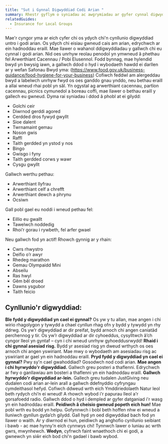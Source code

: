 ```yaml
---
title: "Sut i Gynnal Digwyddiad Codi Arian "
summary: Rhestr gyflym o syniadau ac awgrymiadau ar gyfer cynnal digwyddiad codi arian
relatedGuides:
  - Insurance for Local Groups
---
```

Mae'r cyngor yma ar eich cyfer chi os ydych chi'n cynllunio digwyddiad untro i godi arian. Os ydych chi eisiau gwneud cais am arian, edrychwch ar ein hadnoddau eraill.
Mae llawer o wahanol ddigwyddiadau y gallwch chi eu cynnal i godi arian. Nid oes unrhyw reolau penodol yn ymwneud â phethau fel Arwerthiant Cacennau / Pobi Elusennol. Fodd bynnag, mae hylendid bwyd yn bwysig iawn, a gallwch ddod o hyd i wybodaeth hawdd ei darllen ar y wefan Safonau Bwyd yma: (https://www.food.gov.uk/business-guidance/food-hygiene-for-your-business) Cofiwch feddwl am alergeddau bwyd a labelwch unrhyw fwyd os oes ganddo gnau ynddo, neu bethau eraill a allai wneud rhai pobl yn sâl.
Yn ogystal ag arwerthiant cacennau, partïon cacennau, picnics cymunedol a boreau coffi, mae llawer o bethau eraill y gallech eu gwneud. Dyma rai syniadau i ddod â phobl at ei gilydd:

* Golchi ceir
* Diwrnod gerddi agored
* Cerdded dros fywyd gwyllt
* Sioe dalent
* Twrnamaint gemau
* Noson gwis
* Raffl
* Taith gerdded yn ystod y nos
* Bingo
* Gwisgo i fyny 
* Taith gerdded corws y wawr
* Cysgu gwyllt

Gallwch werthu pethau:

* Arwerthiant llyfrau
* Arwerthiant celf a chrefft
* Arwerthiant dewch a phrynu 
* Ocsiwn

Gall pobl gael eu noddi i wneud pethau fel:

* Eillio eu gwallt
* Tawelwch noddedig
* Rhoi’r gorau i rywbeth, fel arfer gwael

Neu gallwch fod yn actif! Rhowch gynnig ar y rhain:

* Cwrs rhwystro 
* Deifio o’r awyr 
* Rhedeg marathon
* Gemau Olympaidd Mini
* Abseilu 
* Ras hwyl
* Gêm bêl droed
* Dawns ysgubor
* Taith feicio

## Cynllunio'r digwyddiad:

**Ble fydd y digwyddiad yn cael ei gynnal?** Os yw y tu allan, mae angen i chi wirio rhagolygon y tywydd a chael cynllun rhag ofn y bydd y tywydd yn rhy ddrwg. Os yw’r digwyddiad ar dir preifat, bydd arnoch chi angen caniatâd perchennog y tir. Os yw’r digwyddiad ar dir cyhoeddus, cysylltwch â’ch cyngor lleol yn gyntaf – cyn i chi wneud unrhyw gyhoeddusrwydd!
**Rhaid i chi gynnal asesiad risg.** Bydd yr asesiad risg yn dweud wrthych os oes arnoch chi angen yswiriant. Mae mwy o wybodaeth am asesiadau risg ac yswiriant ar gael yn ein hadnoddau eraill.
**Pryd fydd y digwyddiad yn cael ei gynnal?** Pwy sy'n cael gwahoddiad? Gosodwch nod codi arian.
**Mae angen i chi hyrwyddo'r digwyddiad.** Gallwch greu posteri a thaflenni. Edrychwch ar fwy o ganllawiau am bosteri a thaflenni yn ein hadnoddau eraill.
**Gallwch hyrwyddo'r digwyddiad ar-lein.** Gallech greu tudalen JustGiving neu dudalen codi arian ar-lein arall a gallwch ddefnyddio cyfryngau cymdeithasol hefyd. Cofiwch ddweud wrth eich Ymddiriedolaeth Natur leol beth rydych chi’n ei wneud! A rhowch wybod i'r papurau lleol a'r gorsafoedd radio. Gallwch ddod o hyd i dempled ar gyfer datganiad i'r wasg yn ein hadnoddau eraill.
**Peidiwch â cheisio gwneud popeth eich hun!** Mae pobl wrth eu bodd yn helpu. Gofynnwch i bobl beth hoffen nhw ei wneud a lluniwch gynllun gyda’ch gilydd. Gall hyd yn oed digwyddiad bach fod yn llawer o waith. Ar y diwrnod ei hun, peidiwch ag anghofio cynllunio seibiant i bawb - ac mae hynny'n eich cynnwys chi! Tynnwch lawer o luniau ac wrth gwrs, mwynhewch.
**Wedyn**, cyfrwch faint wnaethoch chi ei godi, a gwnewch yn siŵr eich bod chi'n gadael i bawb wybod.
